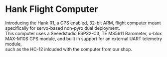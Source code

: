 # Hank Flight Computer
Introducing the Hank R1, a GPS enabled, 32-bit ARM, flight computer meant specifically for servo-based non-pyro dual deployment. <br>
This computer uses a Seeedstudio ESP32-C3, TE MS5611 Barometer, u-blox MAX-M10S GPS module, and built in support for an external UART telemetry module, <br>
such as the HC-12 inlcuded with the computer from our shop.
